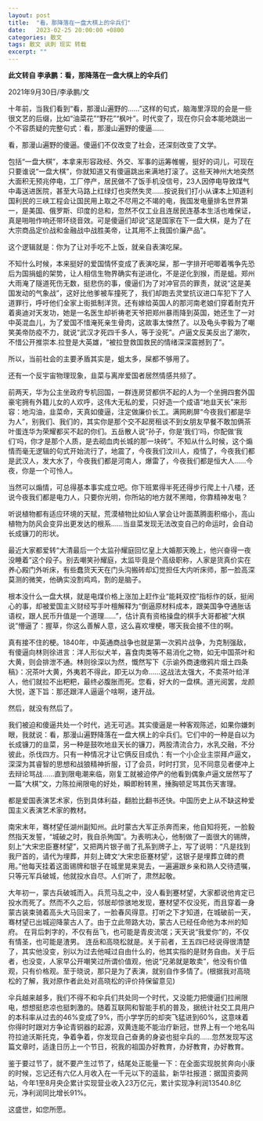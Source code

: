 ```yaml
---
layout: post
title:  "看，那降落在一盘大棋上的伞兵们"
date:   2023-02-25 20:00:00 +0800
categories: 散文
tags: 散文 讽刺 现实 转载
excerpt: ""
---
```


**此文转自 李承鹏：看，那降落在一盘大棋上的伞兵们**

2021年9月30日/李承鹏/文

十年前，当我们看到“看，那漫山遍野的……”这样的句式，脑海里浮现的会是一些很文艺的后缀，比如“油菜花”“野花”“枫叶”。时代变了，现在你只会本能地跳出一个不容质疑的完整句式：看，那漫山遍野的傻逼……

看，那漫山遍野的傻逼。傻逼们不仅改变了社会，还深刻改变了文学。

包括“一盘大棋”，本拿来形容政经、外交、军事的运筹帷幄，挺好的词儿，可现在只要谁说“一盘大棋”，你就知道又有傻逼跳出来满地打滚了。这些天神州大地突然大面积无预兆停电，工厂停产，居民做不了饭手机没信号，23人因停电导致煤气中毒送进医院，甚至大马路上红绿灯也突然失灵……按说我们打小从课本上知道利国利民的三峡工程会让国民用上取之不尽用之不竭的电，我国发电量排名世界第一，是美国、俄罗斯、印度的总和，忽然不仅工业且连居民连基本生活也难保证，真是啪啪作响还带环绕音效。可是傻逼们却说“这是国家在下一盘大棋，是为了在大宗商品定价战和金融战中战胜美帝，让其用不上我国价廉产品”。

这个逻辑就是：你为了让对手吃不上饭，就亲自表演吃屎。

不知什么时候，本来挺好的爱国情怀变成了表演吃屎，那一字排开吧唧着嘴争先恐后为国捐蛆的架势，让人相信生物界确实有逆进化，不是逆化到猴，而是蛆。郑州大雨淹了隧道死伤无数，挺悲伤的事，傻逼们为了对冲官员的罪责，就说“这是美国发动的气象战”，这好比他爹被车撞死了，我们却跑去灵堂抗议进口车犯下了人道罪行，呼吁他们全家上街抵制洋货。还有嫁给英国人的那河南老娘们穿着耐克开着奥迪对天发功，她是一名医生却祈祷老天爷把郑州暴雨降到英国，她还生了一对中英混血儿，为了爱国不惜淹死亲生骨肉，这故事太悚然了。以及龟头李毅为了嘲笑美帝防疫不力，就说“武汉才死四千多人，等于没死”。卢逼文反美反出了潮吹，不惜公开推崇本.拉登是大英雄，“被拉登救国救民的情绪深深震撼到了”。

所以，当前社会的主要矛盾其实是，蛆太多，屎都不够用了。

还有一个反宇宙物理现象，韭菜与离岸爱国者居然情感共频了。

前两天，华为公主坐政府专机回国，一群连房贷都供不起的人为一个坐拥四套外国豪宅拥有外籍儿女的人欢呼，这伟大无私的爱，只好造一个成语“地韭天长”来形容：地沟油，韭菜命，天真如傻逼，注定做廉价长工。满网刷屏“今夜我们都是华为人”，别我们、我们的，其实你是那个交不起房租谈不到女朋友早餐不敢加俩茶叶蛋连华为荣耀都买不起的你们。五岳散人说“孙子，你是‘我们’吗，你配做‘我们’吗，你才是那个人质，是去砌血肉长城的那一块砖”。不知从什么时候，这个煽情而毫无逻辑的句式开始流行了，地震了，今夜我们汶川人，疫情了，今夜我们都是武汉人，发大水了，今夜我们都是河南人，爆雷了，今夜我们都是恒大人……今夜，你是一个可怜人。

当然可以煽情，可总得基本事实成立吧。你下班累得半死还得步行爬上十八楼，还说今夜我们都是电力人，只要你光明，你所站的地方就不黑暗，你靠精神发电？

听说植物都有适应环境的天赋，荒漠植物比如仙人掌会让叶面蒸腾面积缩小，高山植物为防风会变异出更发达的根系……当韭菜发现无法改变自己的命运时，会自动长成镰刀的形状。

最近大家都爱转“大清最后一个太监孙耀庭回忆皇上大婚那天晚上，他兴奋得一夜没睡着”这个段子。别去嘲笑孙耀庭，太监毕竟是个高级职称，人家是货真价实在养心殿门外听床，有些蠢货天天在门头沟搬砖却幻觉担任大内听床师，那一脸高深莫测的微笑，他确实没割鸡鸡，割的是脑子。

根本没什么一盘大棋，就是电煤价格上涨加上赶作业“能耗双控”指标作的妖，挺闹心的事，却被爱国主义财经写手叶檀解释为“倒逼原材料成本，跟美国争夺通胀话语权，跟人民币升值是一个道理……”，估计真有资格操盘的棋手大哥都被“大棋说”懵逼了：握草，你这么善解人意，这么喜欢埋梗，哪天我会接不住的啊。

真有接不住的梗。1840年，中英通商战争也就是第一次鸦片战争，为克制强敌，有傻逼向林则徐进言：洋人形似犬羊，喜食肉类等不易消化之物，如无中国茶叶和大黄，则会排泄不通。林则徐深以为然，慨然写下《示谕外商速缴鸦片烟土四条稿》：况茶叶大黄，外夷若不得此，即无以为命……这战法太强大，不卖茶叶给洋人，他们就拉不出粑粑，最终必腹胀而死。您看，好大的一盘棋。道光阅罢，龙颜大悦，遂下旨：那还跟洋人逼逼个啥啊，速开战。

然后，就没有然后了。

我们被迫和傻逼共处一个时代，逃无可逃。其实傻逼是一种客观陈述，如果你嫌刺眼，我就说：看，那漫山遍野降落在一盘大棋上的伞兵们。它们中的一种是自以为长成镰刀的韭菜，另一种是鼓吹地韭天长的镰刀，两股清流合力，水乳交融，不分彼此，杀伐四方。只有一种情况才让它俩反目成仇：有一个小企业主崇拜卢逼文，深深为其睿智的思想和战狼精神折服，订了会员，时时打赏，见不同意见者便冲上去辩论骂战……直到限电潮来临，刚复工就被迫停产的他看到偶象卢逼文居然写了一篇“大棋”文，力陈拉闸限电的好处，瞬即粉转黑，捶胸顿足骂其伤天害理。

都是爱国表演艺术家，伤到具体利益，翻脸比翻书还快。中国历史上从不缺这种爱国主义表演艺术家的教材。

南宋末年，骞材望任湖州副知州。此时蒙古大军正杀奔而来，他自知将死，一脸毅然指天发誓，“城破之时，我自杀殉国”。为表明决心，他制做了一面很大的锡牌，刻上“大宋忠臣蹇材望”，又把两片银子凿了孔系到牌子上，写了说明：“凡是找到我尸首的，请代为埋葬，并刻上碑文‘大宋忠臣蹇材望’，这银子是埋葬立碑的费用。”他每天挂着这面锡牌和银子在城里晃来晃去，一遍遍跟乡亲和熟人交待遗嘱，只等元军兵破城，他就投水自尽。人们听了，肃然起敬。

大年初一，蒙古兵破城而入。兵荒马乱之中，没人看到蹇材望，大家都说他肯定已投水而死了。然而不久之后，邻居却惊骇地发现，蹇材望不仅没死，而且穿着一身蒙古装束骑着高头大马回来了，一脸春风得意。打听之下才知道，在城破前一天，骞材望已出城迎降蒙古人了。由于立此带路大功，蒙古人已经任命他为本州的知府。
在背后刺字的，不仅有岳飞，也可能是青皮流氓；天天说“我爱你”的，不仅有情圣，也可能是渣男。
连岳和高晓松就是。关于前者，王五四已经说得很清楚了，其实他没变，别以为过去他喊过自由什么的，他其实指的是财务自由。关于后者，也没变，人家早公开嘲笑过所谓价值观，他说“兄弟就是敢卖”，他没有价值观，只有价格观。至于晓说，那只是为了表演，就别自作多情了。(根据我对高晓松的了解，我对原作者此处对高晓松的评价持保留意见)

伞兵越来越多，我们不得不和伞兵们共处同一个时代，又没能力把傻逼们拉闸限电，想想挺悲凉也挺刺激的。随着互联网和智能手机的普及，据统计社交工具用户的本科率从过去的46%变成了9%，而小学学历的却突飞猛进到60%，这意味着你得时时跟对方争论青铜器的起源，双黄连能不能治疗新冠，世界上有一个地名叫符拉迪沃斯托克，争着争着，你发现自己奋勇的身姿也挺伞兵的……忽然发现写这篇文章时，适逢日历上一个节日，祝我的祖国办好教育，办好教育，办好教育。

鉴于要过节了，就不要产生过节了，结尾处正能量一下：在全面实现脱贫奔向小康的时候，忘记还有六亿人月收入在一千元以下的遥盐，新华社报道：据国资委网站，今年1至8月央企累计实现营业收入23万亿元，累计实现净利润13540.8亿元，净利润同比增长91%。

这盛世，如您所愿。